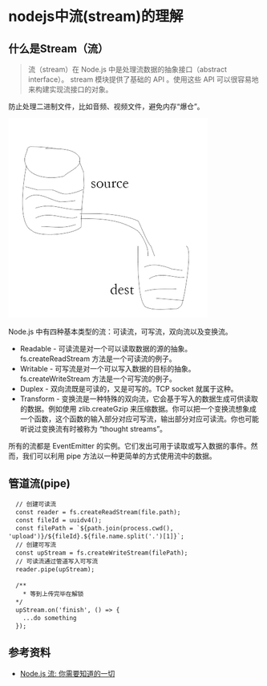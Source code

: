 # nodejs中流(stream)的理解

## 什么是Stream（流）

>流（stream）在 Node.js 中是处理流数据的抽象接口（abstract interface）。 stream 模块提供了基础的 API 。使用这些 API 可以很容易地来构建实现流接口的对象。

防止处理二进制文件，比如音频、视频文件，避免内存“爆仓”。

![流](../images/stream.png)

Node.js 中有四种基本类型的流：可读流，可写流，双向流以及变换流。

- Readable - 可读流是对一个可以读取数据的源的抽象。fs.createReadStream 方法是一个可读流的例子。
- Writable - 可写流是对一个可以写入数据的目标的抽象。fs.createWriteStream 方法是一个可写流的例子。
- Duplex - 双向流既是可读的，又是可写的。TCP socket 就属于这种。
- Transform - 变换流是一种特殊的双向流，它会基于写入的数据生成可供读取的数据。例如使用 zlib.createGzip 来压缩数据。你可以把一个变换流想象成一个函数，这个函数的输入部分对应可写流，输出部分对应可读流。你也可能听说过变换流有时被称为 “thought streams”。

所有的流都是 EventEmitter 的实例。它们发出可用于读取或写入数据的事件。然而，我们可以利用 pipe 方法以一种更简单的方式使用流中的数据。

## 管道流(pipe)

```
  // 创建可读流
  const reader = fs.createReadStream(file.path);
  const fileId = uuidv4();
  const filePath = `${path.join(process.cwd(), 'upload')}/${fileId}.${file.name.split('.')[1]}`;
  // 创建可写流
  const upStream = fs.createWriteStream(filePath);
  // 可读流通过管道写入可写流
  reader.pipe(upStream);
    
  /**
    * 等到上传完毕在解锁
  */
  upStream.on('finish', () => {
    ...do something
  });
```

## 参考资料
- [Node.js 流: 你需要知道的一切](https://juejin.im/post/5940a9c3128fe1006a0ab176)

